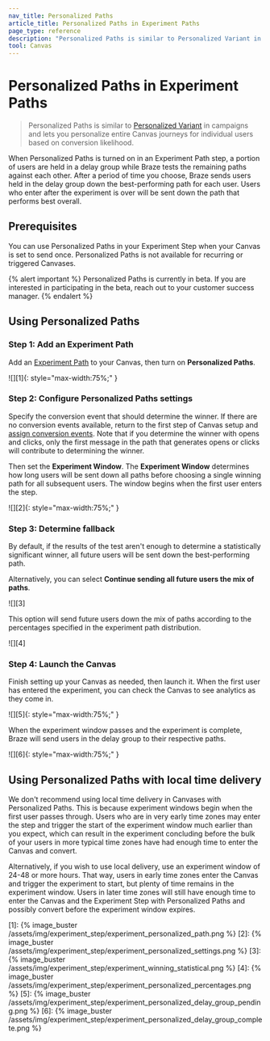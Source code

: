 ```yaml
---
nav_title: Personalized Paths 
article_title: Personalized Paths in Experiment Paths 
page_type: reference
description: "Personalized Paths is similar to Personalized Variant in campaigns and lets you automate your A/B tests."
tool: Canvas
---
```


# Personalized Paths in Experiment Paths

> Personalized Paths is similar to [Personalized Variant]({{site.baseurl}}/user_guide/engagement_tools/testing/multivariant_testing/optimizations/#personalized-variant) in campaigns and lets you personalize entire Canvas journeys for individual users based on conversion likelihood.

When Personalized Paths is turned on in an Experiment Path step, a portion of users are held in a delay group while Braze tests the remaining paths against each other. After a period of time you choose, Braze sends users held in the delay group down the best-performing path for each user. Users who enter after the experiment is over will be sent down the path that performs best overall.

## Prerequisites

You can use Personalized Paths in your Experiment Step when your Canvas is set to send once. Personalized Paths is not available for recurring or triggered Canvases.

{% alert important %}
Personalized Paths is currently in beta. If you are interested in participating in the beta, reach out to your customer success manager.
{% endalert %}

## Using Personalized Paths

### Step 1: Add an Experiment Path

Add an [Experiment Path]({{site.baseurl}}/user_guide/engagement_tools/canvas/canvas_components/experiment_step/) to your Canvas, then turn on **Personalized Paths**.

![][1]{: style="max-width:75%;" }

### Step 2: Configure Personalized Paths settings

Specify the conversion event that should determine the winner. If there are no conversion events available, return to the first step of Canvas setup and [assign conversion events]({{site.baseurl}}/user_guide/engagement_tools/canvas/create_a_canvas/create_a_canvas/#choose-conversion-events). Note that if you determine the winner with opens and clicks, only the first message in the path that generates opens or clicks will contribute to determining the winner.  

Then set the **Experiment Window**. The **Experiment Window** determines how long users will be sent down all paths before choosing a single winning path for all subsequent users. The window begins when the first user enters the step.

![][2]{: style="max-width:75%;" }

### Step 3: Determine fallback

By default, if the results of the test aren't enough to determine a statistically significant winner, all future users will be sent down the best-performing path.

Alternatively, you can select **Continue sending all future users the mix of paths**.

![][3]

This option will send future users down the mix of paths according to the percentages specified in the experiment path distribution.

![][4]

### Step 4: Launch the Canvas

Finish setting up your Canvas as needed, then launch it. When the first user has entered the experiment, you can check the Canvas to see analytics as they come in.

![][5]{: style="max-width:75%;" }

When the experiment window passes and the experiment is complete, Braze will send users in the delay group to their respective paths.

![][6]{: style="max-width:75%;" }

## Using Personalized Paths with local time delivery

We don't recommend using local time delivery in Canvases with Personalized Paths. This is because experiment windows begin when the first user passes through. Users who are in very early time zones may enter the step and trigger the start of the experiment window much earlier than you expect, which can result in the experiment concluding before the bulk of your users in more typical time zones have had enough time to enter the Canvas and convert.

Alternatively, if you wish to use local delivery, use an experiment window of 24-48 or more hours. That way, users in early time zones enter the Canvas and trigger the experiment to start, but plenty of time remains in the experiment window. Users in later time zones will still have enough time to enter the Canvas and the Experiment Step with Personalized Paths and possibly convert before the experiment window expires.

[1]: {% image_buster /assets/img/experiment_step/experiment_personalized_path.png %}
[2]: {% image_buster /assets/img/experiment_step/experiment_personalized_settings.png %}
[3]: {% image_buster /assets/img/experiment_step/experiment_winning_statistical.png %}
[4]: {% image_buster /assets/img/experiment_step/experiment_personalized_percentages.png %}
[5]: {% image_buster /assets/img/experiment_step/experiment_personalized_delay_group_pending.png %}
[6]: {% image_buster /assets/img/experiment_step/experiment_personalized_delay_group_complete.png %}
